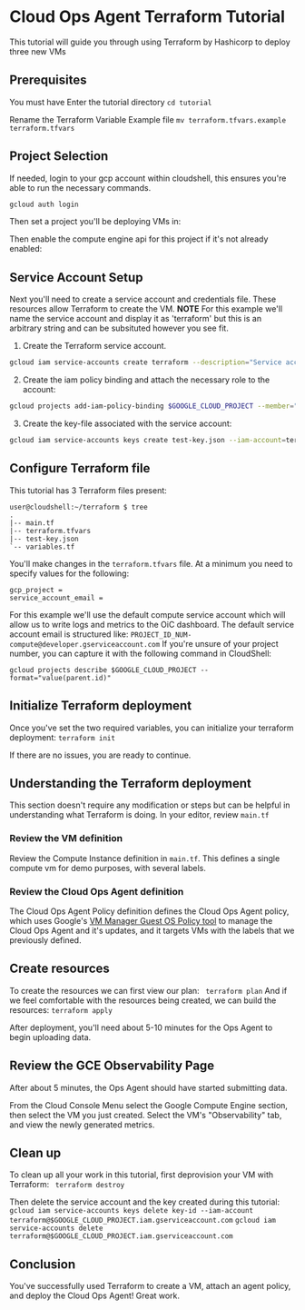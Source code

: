 # Cloud Ops Agent Terraform Tutorial

This tutorial will guide you through using Terraform by Hashicorp to deploy three new VMs 

## Prerequisites 

You must have 
Enter the tutorial directory
```cd tutorial```

Rename the Terraform Variable Example file
```mv terraform.tfvars.example terraform.tfvars```

## Project Selection

If needed, login to your gcp account within cloudshell, this ensures you're able to run the necessary commands.  
```bash
gcloud auth login
```
Then set a project you'll be deploying VMs in:
<walkthrough-project-setup billing="true"></walkthrough-project-setup>

Then enable the compute engine api for this project if it's not already enabled:
<walkthrough-enable-apis apis="compute.googleapis.com"></walkthrough-enable-apis>

## Service Account Setup 
Next you'll need to create a service account and credentials file. These resources allow Terraform to create the VM. 
**NOTE** 
For this example we'll name the service account and display it as 'terraform' but this is an arbitrary string and can be subsituted however you see fit.

1. Create the Terraform service account.
```bash
gcloud iam service-accounts create terraform --description="Service account for VM provisioning with Terraform" --display-name="terraform"
```
2. Create the iam policy binding and attach the necessary role to the account:
```bash 
gcloud projects add-iam-policy-binding $GOOGLE_CLOUD_PROJECT --member="serviceAccount:terraform@$GOOGLE_CLOUD_PROJECT.iam.gserviceaccount.com" --role="roles/compute.admin" --role"roles/osconfig.guestPolicyAdmin"
```
3. Create the key-file associated with the service account:
```bash
gcloud iam service-accounts keys create test-key.json --iam-account=terraform@$GOOGLE_CLOUD_PROJECT.iam.gserviceaccount.com
```

## Configure Terraform file
This tutorial has 3 Terraform files present:
```
user@cloudshell:~/terraform $ tree
.
|-- main.tf
|-- terraform.tfvars
|-- test-key.json
`-- variables.tf
```

You'll make changes in the `terraform.tfvars` file. At a minimum you need to specify values for the following:
```
gcp_project =
service_account_email = 
```
For this example we'll use the default compute service account which will allow us to write logs and metrics to the OiC dashboard.
The default service account email is structured like: `PROJECT_ID_NUM-compute@developer.gserviceaccount.com`
If you're unsure of your project number, you can capture it with the following command in CloudShell:
```
gcloud projects describe $GOOGLE_CLOUD_PROJECT --format="value(parent.id)"
```

## Initialize Terraform deployment
Once you've set the two required variables, you can initialize your terraform deployment:
```terraform init```

If there are no issues, you are ready to continue.

## Understanding the Terraform deployment
This section doesn't require any modification or steps but can be helpful in understanding what Terraform is doing.
In your editor, review `main.tf` 

### Review the VM definition
Review the  <walkthrough-editor-open-file filePath="tutorial/main.tf" startLine="15" endLine="45"> Compute Instance definition</walkthrough-editor-open-file> in `main.tf`. This defines a single compute vm for demo purposes, with several labels.

### Review the Cloud Ops Agent definition
The <walkthrough-editor-open-file filePath="tutorial/main.tf" startLine="47" endLine="77"> Cloud Ops Agent Policy definition </walkthrough-editor-open-file> defines the Cloud Ops Agent policy, which uses Google's [VM Manager Guest OS Policy tool](https://cloud.google.com/compute/docs/os-config-management#how_guest_policies_work) to manage the Cloud Ops Agent and it's updates, and it targets VMs with the labels that we previously defined.

## Create resources
To create the resources we can first view our plan:
``` terraform plan```
And if we feel comfortable with the resources being created, we can build the resources:
```terraform apply```

After deployment, you'll need about 5-10 minutes for the Ops Agent to begin uploading data.

## Review the GCE Observability Page
After about 5 minutes, the Ops Agent should have started submitting data.

From the <walkthrough-spotlight-pointer spotlightId="console-nav-menu">Cloud Console Menu</walkthrough-spotlight-pointer> select the Google Compute Engine section, then select the VM you just created. Select the VM's "Observability" tab, and view the newly generated metrics.

## Clean up
To clean up all your work in this tutorial, first deprovision your VM with Terraform:
``` terraform destroy```

Then delete the service account and the key created during this tutorial:
```gcloud iam service-accounts keys delete key-id --iam-account terraform@$GOOGLE_CLOUD_PROJECT.iam.gserviceaccount.com```
```gcloud iam service-accounts delete terraform@$GOOGLE_CLOUD_PROJECT.iam.gserviceaccount.com```

## Conclusion
You've successfully used Terraform to create a VM, attach an agent policy, and deploy the Cloud Ops Agent! Great work.
<walkthrough-conclusion-trophy></walkthrough-conclusion-trophy>